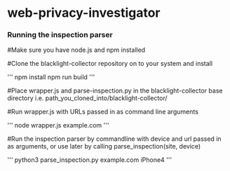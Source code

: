 # web-privacy-investigator

<h3>Running the inspection parser</h3>

#Make sure you have node.js and npm installed

#Clone the blacklight-collector repository on to your system and install

'''
npm install
npm run build
'''

#Place wrapper.js and parse-inspection.py in the blacklight-collector base directory i.e. path_you_cloned_into/blacklight-collector/

#Run wrapper.js with URLs passed in as command line arguments

'''
node wrapper.js example.com
'''

#Run the inspection parser by commandline with device and url passed in as arguments, or use later by calling parse_inspection(site, device)

'''
python3 parse_inspection.py example.com iPhone4
'''
